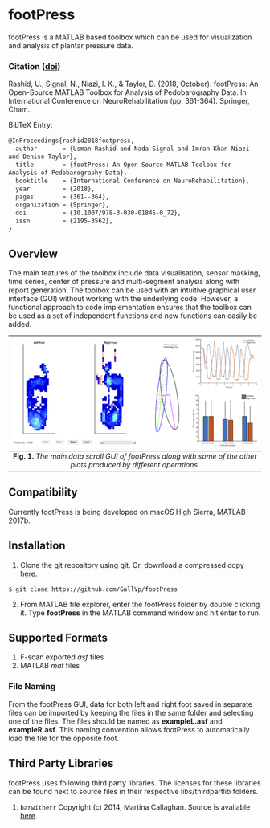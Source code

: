 # footPress

footPress is a MATLAB based toolbox which can be used for visualization and analysis of plantar pressure data.

### Citation ([doi](10.1007/978-3-030-01845-0_72))

Rashid, U., Signal, N., Niazi, I. K., & Taylor, D. (2018, October). footPress: An Open-Source MATLAB Toolbox for Analysis of Pedobarography Data. In International Conference on NeuroRehabilitation (pp. 361-364). Springer, Cham.

BibTeX Entry:
```
@InProceedings{rashid2018footpress,
  author       = {Usman Rashid and Nada Signal and Imran Khan Niazi and Denise Taylor},
  title        = {footPress: An Open-Source MATLAB Toolbox for Analysis of Pedobarography Data},
  booktitle    = {International Conference on NeuroRehabilitation},
  year         = {2018},
  pages        = {361--364},
  organization = {Springer},
  doi          = {10.1007/978-3-030-01845-0_72},
  issn         = {2195-3562},
}
```

## Overview
The main features of the toolbox include data visualisation, sensor masking, time series, center of pressure and multi-segment analysis along with report generation. The toolbox can be used with an intuitive graphical user interface (GUI) without working with the underlying code. However, a functional approach to code implementation ensures that the toolbox can be used as a set of independent functions and new functions can easily be added.

|![alt text](Samples/overview.png)|
|:--:|
|**Fig. 1.** *The main data scroll GUI of footPress along with some of the other plots produced by different operations.*|

## Compatibility
Currently footPress is being developed on macOS High Sierra, MATLAB 2017b.

## Installation
1. Clone the git repository using git. Or, download a compressed copy [here](https://codeload.github.com/GallVp/footPress/zip/master).
```
$ git clone https://github.com/GallVp/footPress
```
2. From MATLAB file explorer, enter the footPress folder by double clicking it. Type **footPress** in the MATLAB command window and hit enter to run.

## Supported Formats
1. F-scan exported *asf* files
2. MATLAB *mat* files

### File Naming
From the footPress GUI, data for both left and right foot saved in separate files can be imported by keeping the files in the same folder and selecting one of the files. The files should be named as **exampleL.asf** and **exampleR.asf**. This naming convention allows footPress to automatically load the file for the opposite foot.

## Third Party Libraries
footPress uses following third party libraries. The licenses for these libraries can be found next to source files in their respective libs/thirdpartlib folders.
1. `barwitherr` Copyright (c) 2014, Martina Callaghan. Source is available [here](https://au.mathworks.com/matlabcentral/fileexchange/30639-barwitherr-errors-varargin-?focused=3845794&tab=function).